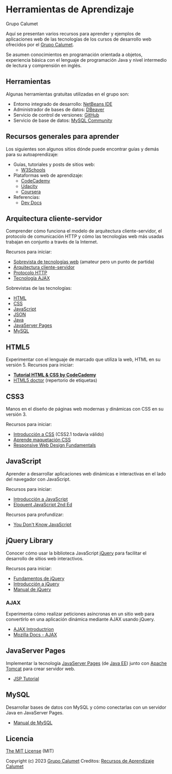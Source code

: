 # Herramientas de Aprendizaje
Grupo Calumet

Aquí se presentan varios recursos para aprender y ejemplos de aplicaciones web de las tecnologías de los cursos de desarrollo web ofrecidos por el [Grupo Calumet](http://calumet.uis.edu.co/).

Se asumen conocimientos en programación orientada a objetos, experiencia básica con el lenguaje de programación Java y nivel intermedio de lectura y comprensión en inglés.

## Herramientas
Algunas herramientas gratuitas utilizadas en el grupo son:

- Entorno integrado de desarrollo: [NetBeans IDE](https://netbeans.apache.org/)
- Administrador de bases de datos: [DBeaver](http://dbeaver.io)
- Servicio de control de versiones: [GitHub](http://github.com)
- Servicio de base de datos: [MySQL Community](https://dev.mysql.com/downloads/mysql/)

## Recursos generales para aprender
Los siguientes son algunos sitios dónde puede encontrar guías y demás para su autoaprendizaje:

- Guías, tutoriales y posts de sitios web:
  - [W3Schools](http://www.w3schools.com)
- Plataformas web de aprendizaje:
  - [CodeCademy](http://www.codecademy.com)
  - [Udacity](http://www.udacity.com)
  - [Coursera](http://coursera.org)
- Referencias:
  - [Dev Docs](http://devdocs.io)

## Arquitectura cliente-servidor

Comprender cómo funciona el modelo de arquitectura cliente-servidor, el protocolo de comunicación HTTP y cómo las tecnologías web más usadas trabajan en conjunto a través de la Internet.

Recursos para iniciar:

- [Sobrevista de tecnologías web](https://www.youtube.com/watch?v=3yfxKZWvN8k) (amateur pero un punto de partida)
- [Arquitectura cliente-servidor](http://es.wikipedia.org/wiki/Cliente-servidor)
- [Protocolo HTTP](http://es.wikipedia.org/wiki/Hypertext_Transfer_Protocol)
- [Tecnología AJAX](https://es.wikipedia.org/wiki/AJAX)

Sobrevistas de las tecnologías:

- [HTML](https://es.wikipedia.org/wiki/HTML)
- [CSS](https://es.wikipedia.org/wiki/Hoja_de_estilos_en_cascada)
- [JavaScript](https://es.wikipedia.org/wiki/JavaScript)
- [JSON](https://es.wikipedia.org/wiki/JSON)
- [Java](https://es.wikipedia.org/wiki/Java_(lenguaje_de_programaci%C3%B3n))
- [JavaServer Pages](https://es.wikipedia.org/wiki/JavaServer_Pages)
- [MySQL](https://es.wikipedia.org/wiki/MySQL)


## HTML5

Experimentar con el lenguaje de marcado que utiliza la web, HTML en su versión 5.
Recursos para iniciar:

- **[Tutorial HTML & CSS by CodeCademy](https://www.codecademy.com/tracks/web)**
- [HTML5 doctor](http://html5doctor.com) (repertorio de etiquetas)

## CSS3

Manos en el diseño de páginas web modernas y dinámicas con CSS en su versión 3.

Recursos para iniciar:

- [Introducción a CSS](http://librosweb.es/libro/css) (CSS2.1 todavía válido)
- [Aprende maquetación CSS](http://es.learnlayout.com)
- [Responsive Web Design Fundamentals](https://www.udacity.com/course/responsive-web-design-fundamentals--ud893)

## JavaScript

Aprender a desarrollar aplicaciones web dinámicas e interactivas en el lado del navegador con JavaScript.

Recursos para iniciar:

- [Introducción a JavaScript](https://uniwebsidad.com/libros/javascript)
- [Eloquent JavaScript 2nd Ed](http://eloquentjavascript.net)

Recursos para profundizar:

- [You Don't Know JavaScript](https://github.com/getify/You-Dont-Know-JS)

## jQuery Library

Conocer cómo usar la biblioteca JavaScript [jQuery](http://jquery.com) para facilitar el desarrollo de sitios web interactivos.

Recursos para iniciar:

- [Fundamentos de jQuery](http://librosweb.es/libro/fundamentos_jquery)
- [Introducción a jQuery](http://prhone.blogspot.com/2013/05/introduccion-la-libreria-javascript.html)
- [Manual de jQuery](http://www.desarrolloweb.com/manuales/manual-jquery.html)


### AJAX

Experimenta cómo realizar peticiones asíncronas en un sitio web para convertirlo en una aplicación dinámica mediante AJAX usando jQuery.

- [AJAX Introductrion](https://www.w3schools.com/xml/ajax_intro.asp)
- [Mozilla Docs - AJAX](https://developer.mozilla.org/en-US/docs/Web/Guide/AJAX)


## JavaServer Pages

Implementar la tecnología [JavaServer Pages](https://es.wikipedia.org/wiki/JavaServer_Pages) (de [Java EE](https://es.wikipedia.org/wiki/Java_EE)) junto con [Apache Tomcat](https://es.wikipedia.org/wiki/Tomcat) para crear servidor web.

- [JSP Tutorial](http://www.tutorialspoint.com/jsp)


## MySQL

Desarrollar bases de datos con MySQL y cómo conectarlas con un servidor Java en JavaServer Pages.

- [Manual de MySQL](http://www.desarrolloweb.com/manuales/9)


## Licencia

[The MIT License](http://opensource.org/licenses/MIT) (MIT)

Copyright (c) 2023 [Grupo Calumet](http://calumet.uis.edu.co/)
Creditos: [Recursos de Aprendizaje Calumet](https://github.com/calumet/aprender.git)
